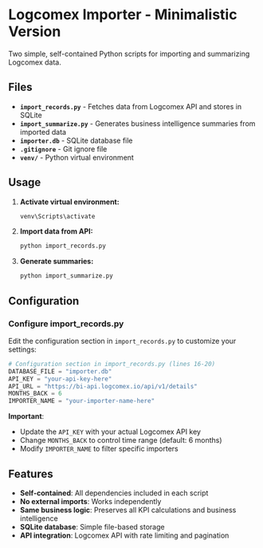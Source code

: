 # Logcomex Importer - Minimalistic Version

Two simple, self-contained Python scripts for importing and summarizing Logcomex data.

## Files

- **`import_records.py`** - Fetches data from Logcomex API and stores in SQLite
- **`import_summarize.py`** - Generates business intelligence summaries from imported data
- **`importer.db`** - SQLite database file
- **`.gitignore`** - Git ignore file
- **`venv/`** - Python virtual environment

## Usage

1. **Activate virtual environment:**
   ```bash
   venv\Scripts\activate
   ```

2. **Import data from API:**
   ```bash
   python import_records.py
   ```

3. **Generate summaries:**
   ```bash
   python import_summarize.py
   ```

## Configuration

### Configure import_records.py
Edit the configuration section in `import_records.py` to customize your settings:

```python
# Configuration section in import_records.py (lines 16-20)
DATABASE_FILE = "importer.db"
API_KEY = "your-api-key-here"
API_URL = "https://bi-api.logcomex.io/api/v1/details"
MONTHS_BACK = 6
IMPORTER_NAME = "your-importer-name-here"
```

**Important**: 
- Update the `API_KEY` with your actual Logcomex API key
- Change `MONTHS_BACK` to control time range (default: 6 months)
- Modify `IMPORTER_NAME` to filter specific importers

## Features

- **Self-contained**: All dependencies included in each script
- **No external imports**: Works independently
- **Same business logic**: Preserves all KPI calculations and business intelligence
- **SQLite database**: Simple file-based storage
- **API integration**: Logcomex API with rate limiting and pagination 
